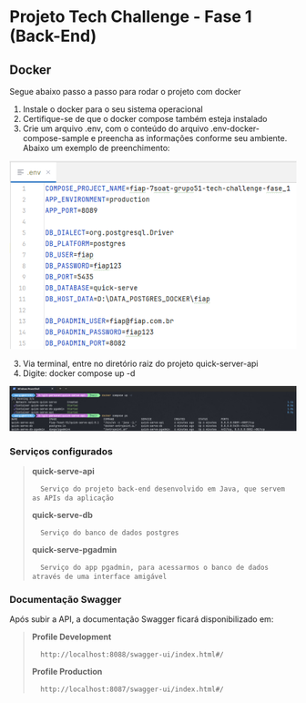 # Projeto Tech Challenge - Fase 1 (Back-End)

## Docker
Segue abaixo passo a passo para rodar o projeto com docker

1. Instale o docker para o seu sistema operacional
2. Certifique-se de que o docker compose também esteja instalado
3. Crie um arquivo .env, com o conteúdo do arquivo .env-docker-compose-sample e preencha as informações conforme seu ambiente. Abaixo um exemplo de preenchimento:

![img.png](docs/print_sample_env.png)


3. Via terminal, entre no diretório raiz do projeto quick-server-api
4. Digite: docker compose up -d

![img.png](docs/print_terminal.png)

### Serviços configurados

> <b>quick-serve-api</b>
> 
>       Serviço do projeto back-end desenvolvido em Java, que servem as APIs da aplicação
> 
> <b>quick-serve-db</b>
> 
>       Serviço do banco de dados postgres
> 
> <b>quick-serve-pgadmin</b>
> 
>       Serviço do app pgadmin, para acessarmos o banco de dados através de uma interface amigável


### Documentação Swagger

Após subir a API, a documentação Swagger ficará disponibilizado em:

> <b>Profile Development</b>
>
>       http://localhost:8088/swagger-ui/index.html#/
>
> <b>Profile Production</b>
>
>       http://localhost:8087/swagger-ui/index.html#/
> 
